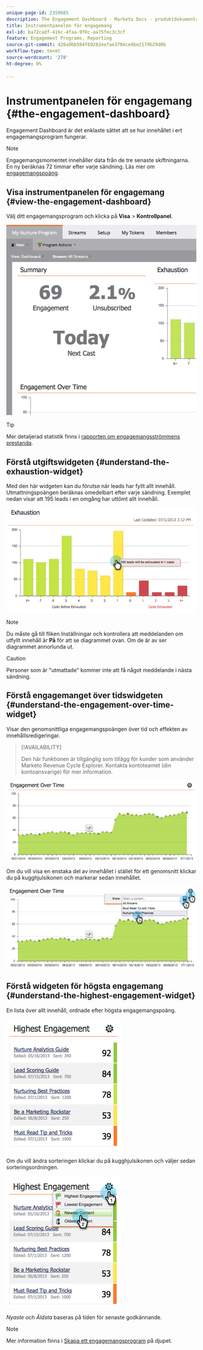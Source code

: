 ```yaml
---
unique-page-id: 2359685
description: The Engagement Dashboard - Marketo Docs - produktdokumentation
title: Instrumentpanelen för engagemang
exl-id: ba72cadf-416c-4faa-9f0c-aa75fec3c3cf
feature: Engagement Programs, Reporting
source-git-commit: d20a9bb584f69282eefae3704ce4be2179b29d0b
workflow-type: tm+mt
source-wordcount: '278'
ht-degree: 0%

---
```


# Instrumentpanelen för engagemang {#the-engagement-dashboard}

Engagement Dashboard är det enklaste sättet att se hur innehållet i ert engagemangsprogram fungerar.

>[!NOTE]
>
>Engagemangsmomentet innehåller data från de tre senaste skiftningarna. En ny beräknas 72 timmar efter varje sändning. Läs mer om [engagemangspoäng](/help/marketo/product-docs/email-marketing/drip-nurturing/reports-and-notifications/understanding-the-engagement-score.md).

## Visa instrumentpanelen för engagemang {#view-the-engagement-dashboard}

Välj ditt engagemangsprogram och klicka på **Visa** > **Kontrollpanel**.

![](assets/image2014-9-15-16-3a42-3a41.png)

>[!TIP]
>
>Mer detaljerad statistik finns i [rapporten om engagemangsströmmens prestanda](/help/marketo/product-docs/email-marketing/drip-nurturing/reports-and-notifications/engagement-stream-performance-report.md).

## Förstå utgiftswidgeten {#understand-the-exhaustion-widget}

Med den här widgeten kan du förutse när leads har fyllt allt innehåll. Utmattningspoängen beräknas omedelbart efter varje sändning. Exemplet nedan visar att 195 leads i en omgång har uttömt allt innehåll.

![](assets/image2014-9-15-16-3a45-3a10.png)

>[!NOTE]
>
>Du måste gå till fliken Inställningar och kontrollera att meddelanden om utfyllt innehåll är **På** för att se diagrammet ovan. Om de är av ser diagrammet annorlunda ut.

>[!CAUTION]
>
>Personer som är &quot;utmattade&quot; kommer inte att få något meddelande i nästa sändning.

## Förstå engagemanget över tidswidgeten {#understand-the-engagement-over-time-widget}

Visar den genomsnittliga engagemangspoängen över tid och effekten av innehållsredigeringar.

>[!AVAILABILITY]
>
>Den här funktionen är tillgänglig som tillägg för kunder som använder Marketo Revenue Cycle Explorer. Kontakta kontoteamet (din kontoansvarige) för mer information.

![](assets/image2014-9-15-16-3a45-3a50.png)

Om du vill visa en enstaka del av innehållet i stället för ett genomsnitt klickar du på kugghjulsikonen och markerar sedan innehållet.

![](assets/image2014-9-15-16-3a46-3a45.png)

## Förstå widgeten för högsta engagemang {#understand-the-highest-engagement-widget}

En lista över allt innehåll, ordnade efter högsta engagemangspoäng.

![](assets/image2014-9-15-16-3a46-3a54.png)

Om du vill ändra sorteringen klickar du på kugghjulsikonen och väljer sedan sorteringsordningen.

![](assets/image2014-9-15-16-3a46-3a58.png)

_Nyaste_ och _Äldsta_ baseras på tiden för senaste godkännande.

>[!NOTE]
>
>Mer information finns i [Skapa ett engagemangsprogram](/help/marketo/product-docs/email-marketing/drip-nurturing/creating-an-engagement-program/create-an-engagement-program.md) på djupet.
